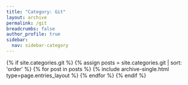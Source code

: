 ```yaml
---
title: "Category: Git"
layout: archive
permalink: /git
breadcrumbs: false
author_profile: true
sidebar:
  nav: sidebar-category
---
```


{% if site.categories.git %}
{% assign posts = site.categories.git | sort: 'order' %}
{% for post in posts %} {% include archive-single.html type=page.entries_layout %} {% endfor %}
{% endif %}
